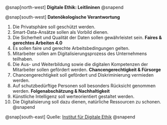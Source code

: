 @snap[north-west]
**Digitale Ethik: Leitlininen**
@snapend

@snap[south-west]
**Datenökologische Verantwortung**
1. Die Privatsphäre soll geschützt werden.
2. Smart-Data-Ansätze sollen als Vorbild dienen.
3. Die Sicherheit und Qualität der Daten sollen gewährleistet sein.
**Faires & gerechtes Arbeiten 4.0**
4. Es sollen faire und gerechte Arbeitsbedingungen gelten.
5. Mitarbeiter sollen am Digitalisierungsprozess des Unternehmens teilhaben.
6. Die Aus- und Weiterbildung sowie die digitalen Kompetenzen der Mitarbeiter sollen gefördert
werden.
**Chancengerechtigkeit & Fürsorge**
7. Chancengerechtigkeit soll gefördert und Diskriminierung vermieden werden.
8. Auf schutzbedürftige Personen soll besonders Rücksicht genommen werden.
**Folgenabschätzung & Nachhaltigkeit**
9. Künstliche Intelligenz soll werteorientiert gestaltet werden.
10. Die Digitalisierung soll dazu dienen, natürliche Ressourcen zu schonen.
@snapend

@snap[south-east]
Quelle: [Institut für Digitale Ethik](https://www.digitale-ethik.de/digitalkompetenz/10-ethische-unternehmensleitlinien/)
@snapend
